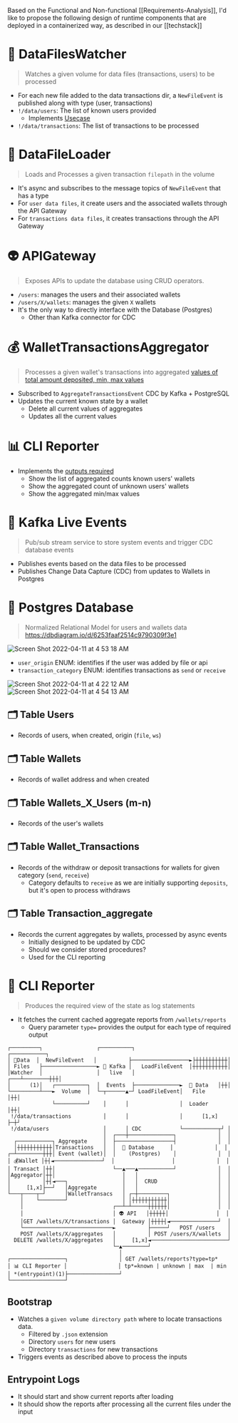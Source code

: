 Based on the Functional and Non-functional [[Requirements-Analysis]], I'd like to propose the following design of runtime components that are deployed in a containerized way, as described in our [[techstack]]

# 🔭 DataFilesWatcher

> Watches a given volume for data files (transactions, users) to be processed
  
* For each new file added to the data transactions dir, a `NewFileEvent` is published along with type (user, transactions)
* `!/data/users`: The list of known users provided
  * Implements [Usecase](https://github.com/marcellodesales/kraken-the-btc-transactions/wiki/Functional-Requirements#the-system-should-be-able-to-manage-users-so-that-users-can-be-identified)
* `!/data/transactions`: The list of transactions to be processed

# 🔄 DataFileLoader

> Loads and Processes a given transaction `filepath` in the volume

* It's async and subscribes to the message topics of `NewFileEvent` that has a type
* For `user data files`, it create users and the associated wallets through the API Gateway 
* For `transactions data files`, it creates transactions through the API Gateway

# 👽 APIGateway

> Exposes APIs to update the database using CRUD operators.

* `/users`: manages the users and their associated wallets
* `/users/X/wallets`: manages the given `X` wallets 
* It's the only way to directly interface with the Database (Postgres)
  * Other than Kafka connector for CDC

# 💰 WalletTransactionsAggregator

> Processes a given wallet's transactions into aggregated [values of total amount deposited, min, max values](https://github.com/marcellodesales/kraken-the-btc-transactions/wiki/Requirements-Analysis#-logs)

* Subscribed to `AggregateTransactionsEvent` CDC by Kafka + PostgreSQL
* Updates the current known state by a wallet
  * Delete all current values of aggregates
  * Updates all the current values

# 📊 CLI Reporter

* Implements the [outputs required](https://github.com/marcellodesales/kraken-the-btc-transactions/wiki/Requirements-Analysis#-existing-users-transactions)
  * Show the list of aggregated counts known users' wallets
  * Show the aggregated count of unknown users' wallets
  * Show the aggregated min/max values

# 📆 Kafka Live Events

> Pub/sub stream service to store system events and trigger CDC database events

* Publishes events based on the data files to be processed
* Publishes Change Data Capture (CDC) from updates to Wallets in Postgres

# 🔋 Postgres Database

> Normalized Relational Model for users and wallets data https://dbdiagram.io/d/6253faaf2514c9790309f3e1

![Screen Shot 2022-04-11 at 4 53 18 AM](https://user-images.githubusercontent.com/131457/162734088-35171dba-e8c2-4227-b211-69bb271ff814.png)

* `user_origin` ENUM: identifies if the user was added by file or api
* `transaction_category` ENUM: identifies transactions as `send` or `receive` 

![Screen Shot 2022-04-11 at 4 22 12 AM](https://user-images.githubusercontent.com/131457/162729751-41547d15-4785-48a0-93d2-fcef90c0df01.png)
![Screen Shot 2022-04-11 at 4 54 13 AM](https://user-images.githubusercontent.com/131457/162734189-21661df1-507f-483a-b446-f85078401e21.png)

## 🗂️ Table Users

* Records of users, when created, origin (`file`, `ws`)

## 🗂️ Table Wallets

* Records of wallet address and when created

## 🗂️ Table Wallets_X_Users (m-n)

* Records of the user's wallets

## 🗂️ Table Wallet_Transactions

* Records of the withdraw or deposit transactions for wallets for given category (`send`, `receive`)
  * Category defaults to `receive` as we are initially supporting `deposits`, but it's open to process withdraws

## 🗂️ Table Transaction_aggregate

* Records the current aggregates by wallets, processed by async events
  * Initially designed to be updated by CDC
  * Should we consider stored procedures?
  * Used for the CLI reporting

# 🎤 CLI Reporter

> Produces the required view of the state as log statements

* It fetches the current cached aggregate reports from `/wallets/reports`
  * Query parameter `type=` provides the output for each type of required output

```
┌─────────┐                 ┌──────────┐                  ┌───────────┐
│ 🔭Data  │  NewFileEvent   │          ├──────────────────►├┼┼┼┼┼┼┼┼┼┼│
│ Files   ├─────────────────► 📆 Kafka │   LoadFileEvent  │┼┼┼┼┼┼┼┼┼┼┼│
│Watcher  │                 │   live   │              ┌───┴────────┼┼┼│
│      (1)│   ┌──────────┐  │  Events  ├──────────────►  🔄 Data   │┼┼│
└─────────┴───►  Volume  │  └─┬──────▲─┘ LoadFileEvent│   File     │┼┼│
              └──────────┘    │      │                │  Loader    │┼┼│
 !/data/transactions          │      │                │      [1,x] ├─┼┘
 !/data/users                 │      │ CDC            └───────────┬┘ │
                              │  ┌───┼──────────────┐             │  │
  ┌───────────┐ Aggregate     │  ├──────────────────┤             │  │
  │┼┼┼┼┼┼┼┼┼┼┼│Transactions   │  │  🔋 Database     │             │  │
┌─┴────────┼┼┼│ Event (wallet)│  │    (Postgres)    │             │  │
│ 💰Wallet │┼┤◄───────────────┘  │                  │             │  │
│ Transact │┼┼│                  └──▲───▲───────────┘             │  │
│Aggregator│┼┼│                     │   │                         │  │
│          │┼┤◄───┐                 │   │  CRUD                   │  │
│     [1,x]├──┘   │Aggregate        │   │                         │  │
└───┬────┬─┘      │WalletTransacs   │ ┌─┼─────────┐               │  │
    │    └────────┘                 │ │┼┼┼┼┼┼┼┼┼┼┼│               │  │
    │                            ┌──┴─┴─────┼┼┼┼┼┼│               │  │
    │                            │ 👽 API   │┼┼┼┼┼│               │  │
    │GET /wallets/X/transactions │  Gateway │┼┼┼┼┤◄───────────────┘  │
    └────────────────────────────►          ├─────┘   POST /users    │
    POST /wallets/X/aggregates   │          │ POST /users/X/wallets  │
  DELETE /wallets/X/aggregates   │     [1,x]◄────────────────────────┘
                                 └─▲────────┘
                                   │
┌─────────────────┐                │ GET /wallets/reports?type=tp*
│ 📊 CLI Reporter │                │ tp*=known | unknown | max  | min
│ *(entrypoint)(1)├────────────────┘
└─────────────────┘
```

## Bootstrap

* Watches a `given volume directory path` where to locate transactions data.
  * Filtered by `.json` extension
  * Directory `users` for new users
  * Directory `transactions` for new transactions
* Triggers events as described above to process the inputs

## Entrypoint Logs

* It should start and show current reports after loading
* It should show the reports after processing all the current files under the input